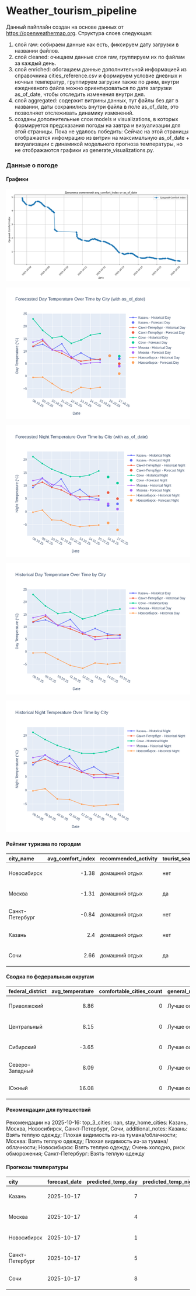 # Weather_tourism_pipeline
Данный пайплайн создан на основе данных от https://openweathermap.org.
Структура слоев следующая:
  1) слой raw: 
  собираем данные как есть, фиксируем дату загрузки в названии файлов.
  2) слой cleaned:
  очищаем данные слоя raw, группируем их по файлам за каждый день.
  3) слой enriched:
  обогащаем данные дополнительной информацией из справочника cities_reference.csv и формируем условие дневных и ночных температур,
  группируем загрузки также по дням, внутри ежедневного файла можно ориентироваться по дате загрузки as_of_date, чтобы отследить изменения внутри дня.
  4) слой aggregated:
   содержит витрины данных, тут файлы без дат в названии, даты сохранились внутри файла в поле as_of_date, это позволняет отслеживать динамику изменений.
  6) созданы дополнительные слои models и visualizations, в которых формируется предсказания погоды на завтра и визуализации для этой страницы.
  Пока не удалось победить: Сейчас на этой страницы отображается инфомрацию из витрин на максимальную as_of_date + визуализации с динамикой модельного прогноза температуры, 
  но не отображаются графики из generate_visualizations.py.
<!-- WEATHER DATA START -->
### Данные о погоде

#### Графики
![Comfort Index Trend](data/visualizations/comfort_index_trend.png)

![Forecasted Day Temperature](data/visualizations/forecasted_day_temperature.png)

![Forecasted Night Temperature](data/visualizations/forecasted_night_temperature.png)

![Historical Day Temperature](data/visualizations/historical_day_temperature.png)

![Historical Night Temperature](data/visualizations/historical_night_temperature.png)

#### Рейтинг туризма по городам
| city_name       |   avg_comfort_index | recommended_activity   | tourist_season_match   | tourism_season   | tour_recommendation       | as_of_date          |
|:----------------|--------------------:|:-----------------------|:-----------------------|:-----------------|:--------------------------|:--------------------|
| Новосибирск     |               -1.38 | домашний отдых         | нет                    | Июнь-Август      | домашний отдых вне сезона | 2025-10-16 05:36:00 |
| Москва          |               -1.31 | домашний отдых         | да                     | Круглогодично    | домашний отдых в сезон    | 2025-10-16 05:36:00 |
| Санкт-Петербург |               -0.84 | домашний отдых         | нет                    | Май-Сентябрь     | домашний отдых вне сезона | 2025-10-16 05:36:00 |
| Казань          |                2.4  | домашний отдых         | нет                    | Май-Сентябрь     | домашний отдых вне сезона | 2025-10-16 05:36:00 |
| Сочи            |                2.66 | домашний отдых         | да                     | Май-Октябрь      | домашний отдых в сезон    | 2025-10-16 05:36:00 |

#### Сводка по федеральным округам
| federal_district   |   avg_temperature |   comfortable_cities_count | general_recommendation   | as_of_date          |
|:-------------------|------------------:|---------------------------:|:-------------------------|:--------------------|
| Приволжский        |              8.86 |                          0 | Лучше остаться дома      | 2025-10-16 05:36:00 |
| Центральный        |              8.15 |                          0 | Лучше остаться дома      | 2025-10-16 05:36:00 |
| Сибирский          |             -3.65 |                          0 | Лучше остаться дома      | 2025-10-16 05:36:00 |
| Северо-Западный    |              8.09 |                          0 | Лучше остаться дома      | 2025-10-16 05:36:00 |
| Южный              |             16.08 |                          0 | Лучше остаться дома      | 2025-10-16 05:36:00 |

#### Рекомендации для путешествий
Рекомендации на 2025-10-16: top_3_cities: nan, stay_home_cities: Казань, Москва, Новосибирск, Санкт-Петербург, Сочи, additional_notes: Казань: Взять теплую одежду; Плохая видимость из-за тумана/облачности; Москва: Взять теплую одежду; Плохая видимость из-за тумана/облачности; Новосибирск: Взять теплую одежду; Очень холодно, риск обморожения; Санкт-Петербург: Взять теплую одежду

#### Прогнозы температуры
| city            | forecast_date   |   predicted_temp_day |   predicted_temp_night | model_type       | as_of_date          |
|:----------------|:----------------|---------------------:|-----------------------:|:-----------------|:--------------------|
| Казань          | 2025-10-17      |                    7 |                      3 | LinearRegression | 2025-10-16 05:36:30 |
| Москва          | 2025-10-17      |                    4 |                      1 | LinearRegression | 2025-10-16 05:36:30 |
| Новосибирск     | 2025-10-17      |                    1 |                     -7 | LinearRegression | 2025-10-16 05:36:30 |
| Санкт-Петербург | 2025-10-17      |                    5 |                      5 | LinearRegression | 2025-10-16 05:36:30 |
| Сочи            | 2025-10-17      |                    8 |                     11 | LinearRegression | 2025-10-16 05:36:30 |


<!-- WEATHER DATA END -->
